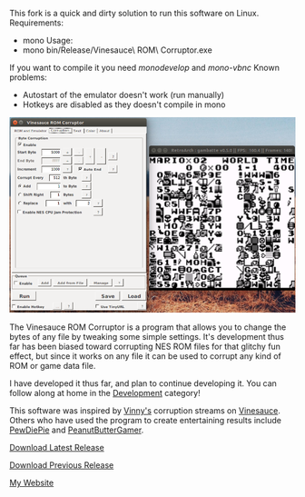 This fork is a quick and dirty solution to run this software on Linux.
Requirements:
* mono
Usage:
* mono bin/Release/Vinesauce\ ROM\ Corruptor.exe

If you want to compile it you need *monodevelop* and *mono-vbnc*
Known problems:
* Autostart of the emulator doesn't work (run manually)
* Hotkeys are disabled as they doesn't compile in mono

![Screenshot on Linux](src/UbuntuCorruptor)

The Vinesauce ROM Corruptor is a program that allows you to change the bytes of any file by tweaking some simple settings.
It's development thus far has been biased toward corrupting NES ROM files for that glitchy fun effect, but since it works on any file it can be used to corrupt any kind of ROM or game data file.

I have developed it thus far, and plan to continue developing it.
You can follow along at home in the [Development](http://corruptedbytes.com/category/development/) category!

This software was inspired by [Vinny's](http://www.twitch.tv/vinesauce) corruption streams on [Vinesauce](http://vinesauce.com/).
Others who have used the program to create entertaining results include [PewDiePie](http://www.youtube.com/watch?v=n648c_beeRI) and [PeanutButterGamer](http://www.youtube.com/watch?v=0VANlhef0EY).

[Download Latest Release](http://github.com/Rikerz/VRC/raw/master/bin/Vinesauce%20ROM%20Corruptor%20v1.2.2.zip)

[Download Previous Release](http://github.com/Rikerz/VRC/raw/master/bin/Vinesauce%20ROM%20Corruptor%20v1.2.1.zip)

[My Website](http://corruptedbytes.com)
